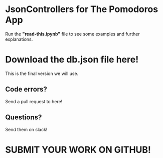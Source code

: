# JsonControllers for The Pomodoros App

Run the **"read-this.ipynb"** file to see some examples and further explanations.


# Download the db.json file here!

This is the final version we will use.
## Code errors?
Send a pull request to here!
## Questions?
Send them on slack!

# SUBMIT  YOUR WORK ON GITHUB!

